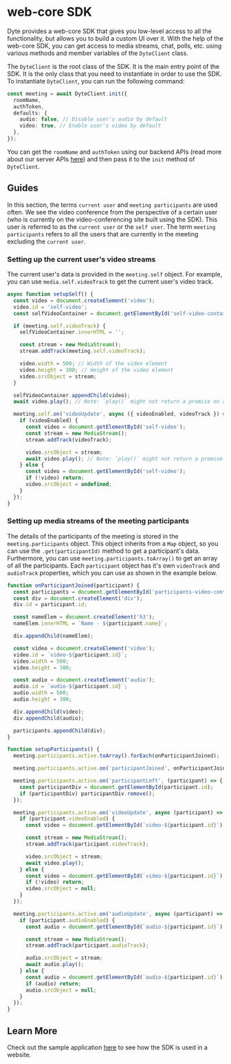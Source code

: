 # web-core SDK

Dyte provides a web-core SDK that gives you low-level access to all the
functionality, but allows you to build a custom UI over it. With the help of the
web-core SDK, you can get access to media streams, chat, polls, etc. using
various methods and member variables of the `DyteClient` class.

The `DyteClient` is the root class of the SDK. It is the main entry point of the
SDK. It is the only class that you need to instantiate in order to use the SDK.
To instantiate `DyteClient`, you can run the following command:

```ts
const meeting = await DyteClient.init({
  roomName,
  authToken,
  defaults: {
    audio: false, // Disable user's audio by default
    video: true, // Enable user's video by default
  },
});
```

You can get the `roomName` and `authToken` using our backend APIs (read more
about our server APIs [here](https://docs.dyte.io/api/#/)) and then pass it to
the `init` method of `DyteClient`.

## Guides

In this section, the terms `current user` and `meeting participants` are used
often. We see the video conference from the perspective of a certain user (who
is currently on the video-conferencing site built using the SDK). This user is
referred to as the `current user` or the `self user`. The term
`meeting participants` refers to all the users that are currently in the meeting
excluding the `current user`.

### Setting up the current user's video streams

The current user's data is provided in the `meeting.self` object. For example,
you can use `media.self.videoTrack` to get the current user's video track.

```ts
async function setupSelf() {
  const video = document.createElement('video');
  video.id = 'self-video';
  const selfVideoContainer = document.getElementById('self-video-container');

  if (meeting.self.videoTrack) {
    selfVideoContainer.innerHTML = '';

    const stream = new MediaStream();
    stream.addTrack(meeting.self.videoTrack);

    video.width = 500; // Width of the video element
    video.height = 300; // Height of the video element
    video.srcObject = stream;
  }

  selfVideoContainer.appendChild(video);
  await video.play(); // Note: `play()` might not return a promise on all browsers.

  meeting.self.on('videoUpdate', async ({ videoEnabled, videoTrack }) => {
    if (videoEnabled) {
      const video = document.getElementById('self-video');
      const stream = new MediaStream();
      stream.addTrack(videoTrack);

      video.srcObject = stream;
      await video.play(); // Note: `play()` might not return a promise on all browsers.
    } else {
      const video = document.getElementById('self-video');
      if (!video) return;
      video.srcObject = undefined;
    }
  });
}
```

### Setting up media streams of the meeting participants

The details of the participants of the meeting is stored in the
`meeting.participants` object. This object inherits from a `Map` object, so you
can use the `.get(participantId)` method to get a participant's data.
Furthermore, you can use `meeting.participants.toArray()` to get an array of all
the participants. Each `participant` object has it's own `videoTrack` and
`audioTrack` properties, which you can use as shown in the example below.

```ts
function onParticipantJoined(participant) {
  const participants = document.getElementById('participants-video-container');
  const div = document.createElement('div');
  div.id = participant.id;

  const nameElem = document.createElement('h3');
  nameElem.innerHTML = `Name - ${participant.name}`;

  div.appendChild(nameElem);

  const video = document.createElement('video');
  video.id = `video-${participant.id}`;
  video.width = 500;
  video.height = 300;

  const audio = document.createElement('audio');
  audio.id = `audio-${participant.id}`;
  audio.width = 500;
  audio.height = 300;

  div.appendChild(video);
  div.appendChild(audio);

  participants.appendChild(div);
}

function setupParticipants() {
  meeting.participants.active.toArray().forEach(onParticipantJoined);

  meeting.participants.active.on('participantJoined', onParticipantJoined);

  meeting.participants.active.on('participantLeft', (participant) => {
    const participantDiv = document.getElementById(participant.id);
    if (participantDiv) participantDiv.remove();
  });

  meeting.participants.active.on('videoUpdate', async (participant) => {
    if (participant.videoEnabled) {
      const video = document.getElementById(`video-${participant.id}`);

      const stream = new MediaStream();
      stream.addTrack(participant.videoTrack);

      video.srcObject = stream;
      await video.play();
    } else {
      const video = document.getElementById(`video-${participant.id}`);
      if (!video) return;
      video.srcObject = null;
    }
  });

  meeting.participants.active.on('audioUpdate', async (participant) => {
    if (participant.audioEnabled) {
      const audio = document.getElementById(`audio-${participant.id}`);

      const stream = new MediaStream();
      stream.addTrack(participant.audioTrack);

      audio.srcObject = stream;
      await audio.play();
    } else {
      const audio = document.getElementById(`audio-${participant.id}`);
      if (audio) return;
      audio.srcObject = null;
    }
  });
}
```

## Learn More

Check out the sample application
[here](https://github.com/dyte-in/web-core-javascript-sample-app/blob/main/index.html)
to see how the SDK is used in a website.
